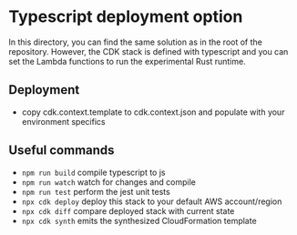 # Typescript deployment option

In this directory, you can find the same solution as in the root of the repository. However, the CDK stack is defined with typescript and you can set the Lambda functions to run the experimental Rust runtime.

## Deployment

-   copy cdk.context.template to cdk.context.json and populate with your environment specifics

## Useful commands

-   `npm run build` compile typescript to js
-   `npm run watch` watch for changes and compile
-   `npm run test` perform the jest unit tests
-   `npx cdk deploy` deploy this stack to your default AWS account/region
-   `npx cdk diff` compare deployed stack with current state
-   `npx cdk synth` emits the synthesized CloudFormation template
